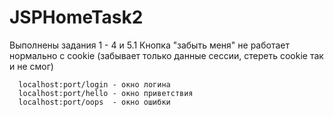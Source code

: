 # JSPHomeTask2
Выполнены задания 1 - 4 и 5.1
Кнопка "забыть меня" не работает нормально с cookie (забывает только данные сессии, стереть cookie так и не смог)

      localhost:port/login - окно логина
      localhost:port/hello - окно приветствия
      localhost:port/oops  - окно ошибки

